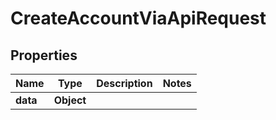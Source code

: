 

# CreateAccountViaApiRequest


## Properties

| Name | Type | Description | Notes |
|------------ | ------------- | ------------- | -------------|
|**data** | **Object** |  |  |



